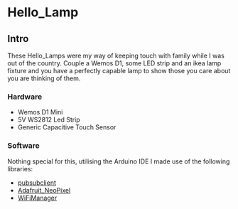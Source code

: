 # Hello_Lamp

## Intro
These Hello_Lamps were my way of keeping touch with family while I was out of the country.  Couple a Wemos D1, some LED strip and an ikea lamp fixture and you have a perfectly capable lamp to show those you care about you are thinking of them.

### Hardware

- Wemos D1 Mini
- 5V WS2812 Led Strip
- Generic Capacitive Touch Sensor

### Software 

Nothing special for this, utilising the Arduino IDE I made use of the following libraries: 
- [pubsubclient](https://github.com/knolleary/pubsubclient,"knolleary/pubsubclient")
- [Adafruit_NeoPixel](https://github.com/adafruit/Adafruit_NeoPixel,"adafruit/Adafruit_NeoPixel")
- [WiFiManager](https://github.com/tzapu/WiFiManager,"tzapu/WiFiManager")
